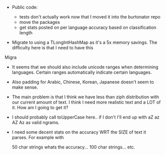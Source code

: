 
- Public code:
    
    - tests don't actually work now that I moved it into the burtonator repo
    - move the packages
    - get stats posted on per language accuracy based on classification length


- Migrate to using a TLongIntHashMap as it's a 5x memory savings.  The
  difficulty here is that I need to have this

Migra  

- It seems that we should also include unicode ranges when determining
  languages.  Certain ranges automatically indicate certain languages.

- Also padding for Arabic, Chinese, Korean, Japanese doesn't seem to make sense.


- The main problem is that I think we have less than ziph distribution with our
  current amount of text.  I think I need more realistic text and a LOT of it.
  How am I going to get it?

- I should probably call toUpperCase here.. if I don't I'll end up with aZ az AZ
  Az as valid ngrams.


- I need some decent stats on the accuracy WRT the SIZE of text it parses.  For
  example with 

    50 char strings whats the accuracy... 
    100 char strings... etc.
